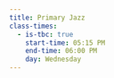 ```yaml
---
title: Primary Jazz
class-times:
  - is-tbc: true
    start-time: 05:15 PM
    end-time: 06:00 PM
    day: Wednesday
---
```

